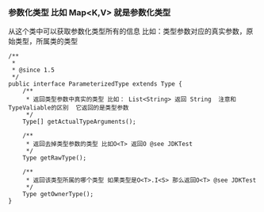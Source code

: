 ### 参数化类型 比如 Map<K,V> 就是参数化类型
从这个类中可以获取参数化类型所有的信息 比如：类型参数对应的真实参数，原始类型，所属类的类型
```
/**
 *
 * @since 1.5
 */
public interface ParameterizedType extends Type {
    /**
     * 返回类型参数中真实的类型 比如： List<String> 返回 String  注意和TypeValiable的区别  它返回的是类型参数
     */
    Type[] getActualTypeArguments();

    /**
     * 返回去掉类型参数的类型 比如O<T> 返回O @see JDKTest
     */
    Type getRawType();

    /**
     * 返回该类型所属的哪个类型 如果类型是O<T>.I<S> 那么返回O<T> @see JDKTest
     */
    Type getOwnerType();
}

```


